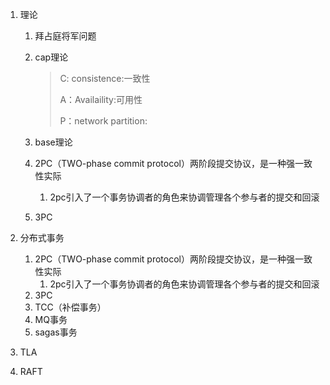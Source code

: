 1. 理论

   1. 拜占庭将军问题

   2. cap理论

      > C: consistence:一致性
      >
      > A：Availaility:可用性
      >
      > P：network partition:

   3. base理论

   4. 2PC（TWO-phase commit protocol）两阶段提交协议，是一种强一致性实际

      1. 2pc引入了一个事务协调者的角色来协调管理各个参与者的提交和回滚

   5. 3PC

2. 分布式事务

   1. 2PC（TWO-phase commit protocol）两阶段提交协议，是一种强一致性实际
      1. 2pc引入了一个事务协调者的角色来协调管理各个参与者的提交和回滚
   2. 3PC
   3. TCC（补偿事务）
   4. MQ事务
   5. sagas事务

3. TLA
4. RAFT